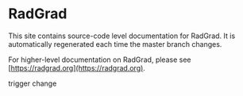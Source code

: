# RadGrad

This site contains source-code level documentation for RadGrad.  It is automatically regenerated each time the master branch changes.

For higher-level documentation on RadGrad, please see [https://radgrad.org](https://radgrad.org).

trigger change
